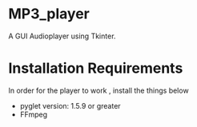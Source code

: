 # MP3_player
A GUI Audioplayer using Tkinter.

# Installation Requirements
In order for the player to work , install the things below
   * pyglet version: 1.5.9 or greater
   * FFmpeg 
